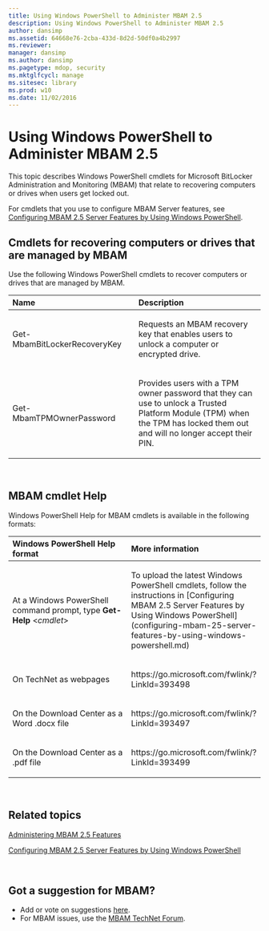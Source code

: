 ```yaml
---
title: Using Windows PowerShell to Administer MBAM 2.5
description: Using Windows PowerShell to Administer MBAM 2.5
author: dansimp
ms.assetid: 64668e76-2cba-433d-8d2d-50df0a4b2997
ms.reviewer: 
manager: dansimp
ms.author: dansimp
ms.pagetype: mdop, security
ms.mktglfcycl: manage
ms.sitesec: library
ms.prod: w10
ms.date: 11/02/2016
---
```



# Using Windows PowerShell to Administer MBAM 2.5


This topic describes Windows PowerShell cmdlets for Microsoft BitLocker Administration and Monitoring (MBAM) that relate to recovering computers or drives when users get locked out.

For cmdlets that you use to configure MBAM Server features, see [Configuring MBAM 2.5 Server Features by Using Windows PowerShell](configuring-mbam-25-server-features-by-using-windows-powershell.md).

## <a href="" id="cmdlets-for-recovering-computers-or-drives-that-are-managed-by-mbam-"></a>Cmdlets for recovering computers or drives that are managed by MBAM


Use the following Windows PowerShell cmdlets to recover computers or drives that are managed by MBAM.

<table>
<colgroup>
<col width="50%" />
<col width="50%" />
</colgroup>
<thead>
<tr class="header">
<th align="left">Name</th>
<th align="left">Description</th>
</tr>
</thead>
<tbody>
<tr class="odd">
<td align="left"><p>Get-MbamBitLockerRecoveryKey</p></td>
<td align="left"><p>Requests an MBAM recovery key that enables users to unlock a computer or encrypted drive.</p></td>
</tr>
<tr class="even">
<td align="left"><p>Get-MbamTPMOwnerPassword</p></td>
<td align="left"><p>Provides users with a TPM owner password that they can use to unlock a Trusted Platform Module (TPM) when the TPM has locked them out and will no longer accept their PIN.</p></td>
</tr>
</tbody>
</table>

 

## <a href="" id="---------mbam-cmdlet-help"></a> MBAM cmdlet Help


Windows PowerShell Help for MBAM cmdlets is available in the following formats:

<table>
<colgroup>
<col width="50%" />
<col width="50%" />
</colgroup>
<thead>
<tr class="header">
<th align="left">Windows PowerShell Help format</th>
<th align="left">More information</th>
</tr>
</thead>
<tbody>
<tr class="odd">
<td align="left"><p>At a Windows PowerShell command prompt, type <strong>Get-Help</strong> &lt;<em>cmdlet</em>&gt;</p></td>
<td align="left"><p>To upload the latest Windows PowerShell cmdlets, follow the instructions in [Configuring MBAM 2.5 Server Features by Using Windows PowerShell](configuring-mbam-25-server-features-by-using-windows-powershell.md)</p></td>
</tr>
<tr class="even">
<td align="left"><p>On TechNet as webpages</p></td>
<td align="left"><p>https://go.microsoft.com/fwlink/?LinkId=393498</p></td>
</tr>
<tr class="odd">
<td align="left"><p>On the Download Center as a Word .docx file</p></td>
<td align="left"><p>https://go.microsoft.com/fwlink/?LinkId=393497</p></td>
</tr>
<tr class="even">
<td align="left"><p>On the Download Center as a .pdf file</p></td>
<td align="left"><p>https://go.microsoft.com/fwlink/?LinkId=393499</p></td>
</tr>
</tbody>
</table>

 



## Related topics


[Administering MBAM 2.5 Features](administering-mbam-25-features.md)

[Configuring MBAM 2.5 Server Features by Using Windows PowerShell](configuring-mbam-25-server-features-by-using-windows-powershell.md)

 

## Got a suggestion for MBAM?
- Add or vote on suggestions [here](http://mbam.uservoice.com/forums/268571-microsoft-bitlocker-administration-and-monitoring). 
- For MBAM issues, use the [MBAM TechNet Forum](https://social.technet.microsoft.com/Forums/home?forum=mdopmbam). 





